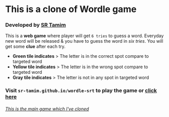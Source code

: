 # This is a clone of Wordle game
### Developed by [SR Tamim](https://sr-tamim.vercel.app)


This is a **web game** where player will get `6 tries` to guess a word.
Everyday new word will be released & you have to guess the word in *six tries*. You will get some **clue** after each try.
- **Green tile indicates** > The letter is in the correct spot compare to targeted word
- **Yellow tile indicates** > The letter is in the wrong spot compare to targeted word
- **Gray tile indicates** > The letter is not in any spot in targeted word


### Visit `sr-tamim.github.io/wordle-srt` to play the game or [click here](https://sr-tamim.github.io/wordle-srt) 

###### [This is the main game which I've cloned](https://www.powerlanguage.co.uk/wordle/)
